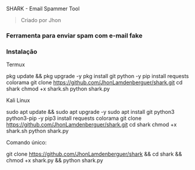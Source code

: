 
  SHARK - Email Spammer Tool  


> Criado por Jhon


### Ferramenta para enviar spam com e-mail fake

### Instalação
Termux 

pkg update && pkg upgrade -y
pkg install git python -y
pip install requests colorama
git clone https://github.com/JhonLamdenberguer/shark.git
cd shark
chmod +x shark.sh
python shark.py


Kali Linux 

sudo apt update && sudo apt upgrade -y
sudo apt install git python3 python3-pip -y
pip3 install requests colorama
git clone https://github.com/JhonLamdenberguer/shark.git
cd shark
chmod +x shark.sh
python shark.py


Comando único:

git clone https://github.com/JhonLamdenberguer/shark && cd shark && chmod +x shark.py && python shark.py


